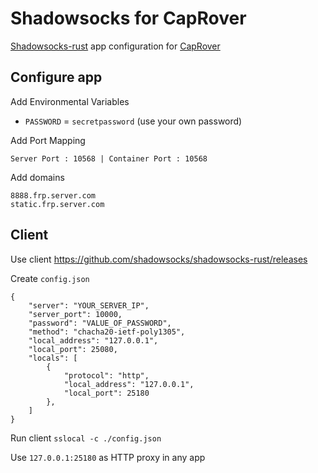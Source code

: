 # Shadowsocks for CapRover

[Shadowsocks-rust](https://github.com/shadowsocks/shadowsocks-rust) app configuration for [CapRover](https://caprover.com/)

## Configure app

Add Environmental Variables

* `PASSWORD` = `secretpassword` (use your own password)


Add Port Mapping

```
Server Port : 10568 | Container Port : 10568
```

Add domains

```
8888.frp.server.com
static.frp.server.com
```


## Client

Use client
https://github.com/shadowsocks/shadowsocks-rust/releases

Create `config.json`

```json5
{
    "server": "YOUR_SERVER_IP",
    "server_port": 10000,
    "password": "VALUE_OF_PASSWORD",
    "method": "chacha20-ietf-poly1305",
    "local_address": "127.0.0.1",
    "local_port": 25080,
    "locals": [
        {            
            "protocol": "http",            
            "local_address": "127.0.0.1",
            "local_port": 25180
        },
    ]
}
```

Run client `sslocal -c ./config.json`

Use `127.0.0.1:25180` as HTTP proxy in any app
